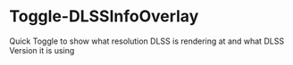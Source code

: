 # Toggle-DLSSInfoOverlay
Quick Toggle to show what resolution DLSS is rendering at and what DLSS Version it is using
